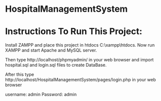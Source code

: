 # HospitalManagementSystem


# Instructions To Run This Project:

Install ZAMPP and place this project in htdocs C:\xampp\htdocs. Now run XAMPP and start Apache and MySQL server.

Then type http://localhost/phpmyadmin/ in your web browser and import hospital.sql and login.sql files to create DataBase.

After this type http://localhost/HospitalManagementSystem/pages/login.php in your web browser

username: admin
Password: admin
